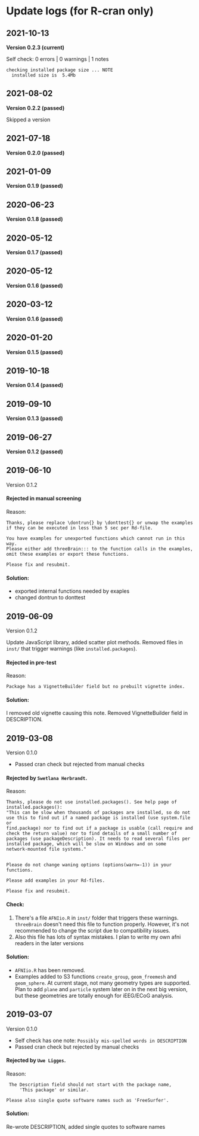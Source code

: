 # Update logs (for R-cran only)

## 2021-10-13
**Version 0.2.3 (current)**

Self check: 0 errors | 0 warnings | 1 notes

```
checking installed package size ... NOTE
  installed size is  5.4Mb
```

## 2021-08-02
**Version 0.2.2 (passed)**

Skipped a version

## 2021-07-18
**Version 0.2.0 (passed)**

## 2021-01-09
**Version 0.1.9 (passed)**

## 2020-06-23
**Version 0.1.8 (passed)**

## 2020-05-12

**Version 0.1.7 (passed)**

## 2020-05-12

**Version 0.1.6 (passed)**

## 2020-03-12

**Version 0.1.6 (passed)**

## 2020-01-20

**Version 0.1.5 (passed)**

## 2019-10-18

**Version 0.1.4 (passed)**

## 2019-09-10

**Version 0.1.3 (passed)**

## 2019-06-27

**Version 0.1.2 (passed)**

## 2019-06-10

Version 0.1.2 

#### Rejected in manual screening

Reason:

```
Thanks, please replace \dontrun{} by \donttest{} or unwap the examples 
if they can be executed in less than 5 sec per Rd-file.

You have examples for unexported functions which cannot run in this way.
Please either add threeBrain::: to the function calls in the examples, 
omit these examples or export these functions.

Please fix and resubmit.
```

#### Solution:

* exported internal functions needed by exaples
* changed dontrun to donttest


## 2019-06-09

Version 0.1.2

Update JavaScript library, added scatter plot methods. Removed files in `inst/` 
that trigger warnings (like `installed.packages`). 

#### Rejected in pre-test

Reason:
```
Package has a VignetteBuilder field but no prebuilt vignette index.
```

#### Solution:

I removed old vignette causing this note. Removed VignetteBuilder field in 
DESCRIPTION.


## 2019-03-08

Version 0.1.0

* Passed cran check but rejected from manual checks

#### Rejected by `Swetlana Herbrandt`. 

Reason:

```
Thanks, please do not use installed.packages(). See help page of 
installed.packages():
"This can be slow when thousands of packages are installed, so do not 
use this to find out if a named package is installed (use system.file or 
find.package) nor to find out if a package is usable (call require and 
check the return value) nor to find details of a small number of 
packages (use packageDescription). It needs to read several files per 
installed package, which will be slow on Windows and on some 
network-mounted file systems."


Please do not change waning options (options(warn=-1)) in your functions.

Please add examples in your Rd-files.

Please fix and resubmit.
```

#### Check:

1. There's a file `AFNIio.R` in `inst/` folder that triggers these warnings. 
`threeBrain` doesn't need this file to function properly. 
However, it's not recommended to change the script due to compatibility issues. 
2. Also this file has lots of syntax mistakes. I plan to write my own afni readers 
in the later versions

#### Solution:

* `AFNIio.R` has been removed.
* Examples added to S3 functions `create_group`, `geom_freemesh` and `geom_sphere`. At current stage, not many geometry types are supported. Plan to add `plane` and `particle` system later on in the next big version, but these geometries are totally enough for iEEG/ECoG analysis.


## 2019-03-07

Version 0.1.0

* Self check has one note: `Possibly mis-spelled words in DESCRIPTION`
* Passed cran check but rejected by manual checks

#### Rejected by `Uwe Ligges`. 

Reason:

```
 The Description field should not start with the package name,
     'This package' or similar.

Please also single quote software names such as 'FreeSurfer'.
```

#### Solution:

Re-wrote DESCRIPTION, added single quotes to software names
